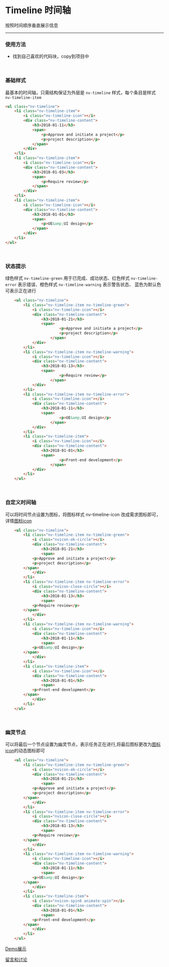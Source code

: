# Timeline 时间轴

按照时间顺序垂直展示信息

---

### 使用方法

+ 找到自己喜欢的代码块，copy到项目中

<br/>

### 基础样式

最基本的时间轴，只需结构保证为外层是 `nv-timeline` 样式，每个条目是样式 `nv-timeline-item`

```html
<ul class="nv-timeline">
    <li class="nv-timeline-item">
        <i class="nv-timeline-icon"></i>
        <div class="nv-timeline-content">
            <h3>2018-01-11</h3>
            <span>
                <p>Approve and initiate a project</p>
                <p>project description</p>
            </span>
        </div>
    </li>
    <li class="nv-timeline-item">
        <i class="nv-timeline-icon"></i>
        <div class="nv-timeline-content">
            <h3>2018-01-03</h3>
            <span>
                <p>Require review</p>
            </span>
        </div>
    </li>
    <li class="nv-timeline-item">
        <i class="nv-timeline-icon"></i>
        <div class="nv-timeline-content">
            <h3>2018-01-01</h3>
            <span>
                <p>UE&amp;UI design</p>
            </span>
        </div>
    </li>
</ul>
```

<br/>

### 状态提示

绿色样式 `nv-timeline-green` 用于已完成、成功状态、红色样式 `nv-timeline-error` 表示错误、橙色样式 `nv-timeline-warning` 表示警告状态、 蓝色为默认色可表示正在进行

```html
    <ul class="nv-timeline">
        <li class="nv-timeline-item nv-timeline-green">
            <i class="nv-timeline-icon"></i>
            <div class="nv-timeline-content">
                <h3>2018-01-21</h3>
                <span>
                        <p>Approve and initiate a project</p>
                        <p>project description</p>
                    </span>
            </div>
        </li>
        <li class="nv-timeline-item nv-timeline-warning">
            <i class="nv-timeline-icon"></i>
            <div class="nv-timeline-content">
                <h3>2018-01-13</h3>
                <span>
                        <p>Require review</p>
                    </span>
            </div>
        </li>
        <li class="nv-timeline-item nv-timeline-error">
            <i class="nv-timeline-icon"></i>
            <div class="nv-timeline-content">
                <h3>2018-01-11</h3>
                <span>
                        <p>UE&amp;UI design</p>
                    </span>
            </div>
        </li>
        <li class="nv-timeline-item">
            <i class="nv-timeline-icon"></i>
            <div class="nv-timeline-content">
                <h3>2018-01-01</h3>
                <span>
                        <p>Front-end development</p>
                    </span>
            </div>
        </li>
    </ul>
```
<br/>

### 自定义时间轴

可以将时间节点设置为图标，将图标样式 nv-timeline-icon 改成需求图标即可，详情[图标icon](http://gtp-nv.jd.com/docs?languageCode=CN&columnUid=41c513f9dd334a1ebb0fbbd76d71e973&directoryUid=8fd3459c5ba04cf681494941b2db31e2&directoryName=Icon%20%E5%9B%BE%E6%A0%87)

```html
    <ul class="nv-timeline">
        <li class="nv-timeline-item nv-timeline-green">
            <i class="nvicon-ok-circle"></i>
            <div class="nv-timeline-content">
                <h3>2018-01-21</h3>
                <span>
            <p>Approve and initiate a project</p>
            <p>project description</p>
        </span>
            </div>
        </li>
        <li class="nv-timeline-item nv-timeline-error">
            <i class="nvicon-close-circle"></i>
            <div class="nv-timeline-content">
                <h3>2018-01-13</h3>
                <span>
            <p>Require review</p>
        </span>
            </div>
        </li>
        <li class="nv-timeline-item nv-timeline-warning">
            <i class="nv-timeline-icon"></i>
            <div class="nv-timeline-content">
                <h3>2018-01-11</h3>
                <span>
            <p>UE&amp;UI design</p>
        </span>
            </div>
        </li>
        <li class="nv-timeline-item">
            <i class="nv-timeline-icon"></i>
            <div class="nv-timeline-content">
                <h3>2018-01-01</h3>
                <span>
            <p>Front-end development</p>
        </span>
            </div>
        </li>
    </ul>
```
<br/>

### 幽灵节点

可以将最后一个节点设置为幽灵节点，表示任务正在进行,将最后图标更改为[图标icon](http://gtp-nv.jd.com/docs?languageCode=CN&columnUid=41c513f9dd334a1ebb0fbbd76d71e973&directoryUid=8fd3459c5ba04cf681494941b2db31e2&directoryName=Icon%20%E5%9B%BE%E6%A0%87)的动态图标即可


```html
    <ul class="nv-timeline">
        <li class="nv-timeline-item nv-timeline-green">
            <i class="nvicon-ok-circle"></i>
            <div class="nv-timeline-content">
                <h3>2018-01-21</h3>
                <span>
            <p>Approve and initiate a project</p>
            <p>project description</p>
        </span>
            </div>
        </li>
        <li class="nv-timeline-item nv-timeline-error">
            <i class="nvicon-close-circle"></i>
            <div class="nv-timeline-content">
                <h3>2018-01-13</h3>
                <span>
            <p>Require review</p>
        </span>
            </div>
        </li>
        <li class="nv-timeline-item nv-timeline-warning">
            <i class="nv-timeline-icon"></i>
            <div class="nv-timeline-content">
                <h3>2018-01-11</h3>
                <span>
            <p>UE&amp;UI design</p>
        </span>
            </div>
        </li>
        <li class="nv-timeline-item">
            <i class="nvicon-spin6 animate-spin"></i>
            <div class="nv-timeline-content">
                <h3>2018-01-01</h3>
                <span>
            <p>Front-end development</p>
        </span>
            </div>
        </li>
    </ul>
```

[Demo展示](http://www.nv-js.com/api?type=timeline)

[留言和讨论](https://github.com/guguaihaha/nv-source/issues/17)

    